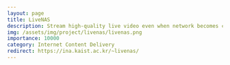 ```yaml
---
layout: page
title: LiveNAS
description: Stream high-quality live video even when network becomes congested.
img: /assets/img/project/livenas/livenas.png
importance: 10000
category: Internet Content Delivery
redirect: https://ina.kaist.ac.kr/~livenas/
---
```


<script>
    location.replace('https://ina.kaist.ac.kr/~livenas/')
</script>